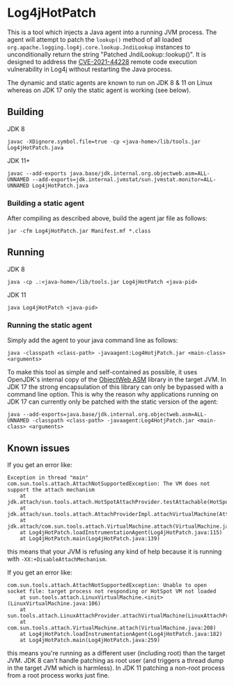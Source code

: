 # Log4jHotPatch

This is a tool which injects a Java agent into a running JVM process. The agent will attempt to patch the `lookup()` method of all loaded `org.apache.logging.log4j.core.lookup.JndiLookup` instances to unconditionally return the string "Patched JndiLookup::lookup()". It is designed to address the [CVE-2021-44228](https://www.randori.com/blog/cve-2021-44228/) remote code execution vulnerability in Log4j without restarting the Java process.

The dynamic and static agents are known to run on JDK 8 & 11 on Linux whereas on JDK 17 only the static agent is working (see below).

## Building

JDK 8
```
javac -XDignore.symbol.file=true -cp <java-home>/lib/tools.jar Log4jHotPatch.java
```

JDK 11+
```
javac --add-exports java.base/jdk.internal.org.objectweb.asm=ALL-UNNAMED --add-exports=jdk.internal.jvmstat/sun.jvmstat.monitor=ALL-UNNAMED Log4jHotPatch.java
```

### Building a static agent

After compiling as described above, build the agent jar file as follows:
```
jar -cfm Log4jHotPatch.jar Manifest.mf *.class
```

## Running

JDK 8
```
java -cp .:<java-home>/lib/tools.jar Log4jHotPatch <java-pid>
```

JDK 11
```
java Log4jHotPatch <java-pid>
```

### Running the static agent

Simply add the agent to your java command line as follows:
```
java -classpath <class-path> -javaagent:Log4HotjPatch.jar <main-class> <arguments>
```

To make this tool as simple and self-contained as possible, it uses OpenJDK's internal copy of the [ObjectWeb ASM](https://asm.ow2.io/) library in the target JVM. In JDK 17 the strong encapsulation of this library can only be bypassed with a command line option. This is why the reason why applications running on JDK 17 can currently only be patched with the static version of the agent:
```
java --add-exports=java.base/jdk.internal.org.objectweb.asm=ALL-UNNAMED -classpath <class-path> -javaagent:Log4HotjPatch.jar <main-class> <arguments>
```

## Known issues

If you get an error like:
```
Exception in thread "main" com.sun.tools.attach.AttachNotSupportedException: The VM does not support the attach mechanism
	at jdk.attach/sun.tools.attach.HotSpotAttachProvider.testAttachable(HotSpotAttachProvider.java:153)
	at jdk.attach/sun.tools.attach.AttachProviderImpl.attachVirtualMachine(AttachProviderImpl.java:56)
	at jdk.attach/com.sun.tools.attach.VirtualMachine.attach(VirtualMachine.java:207)
	at Log4jHotPatch.loadInstrumentationAgent(Log4jHotPatch.java:115)
	at Log4jHotPatch.main(Log4jHotPatch.java:139)
```
this means that your JVM is refusing any kind of help because it is running with `-XX:+DisableAttachMechanism`.

If you get an error like:
```
com.sun.tools.attach.AttachNotSupportedException: Unable to open socket file: target process not responding or HotSpot VM not loaded
	at sun.tools.attach.LinuxVirtualMachine.<init>(LinuxVirtualMachine.java:106)
	at sun.tools.attach.LinuxAttachProvider.attachVirtualMachine(LinuxAttachProvider.java:63)
	at com.sun.tools.attach.VirtualMachine.attach(VirtualMachine.java:208)
	at Log4jHotPatch.loadInstrumentationAgent(Log4jHotPatch.java:182)
	at Log4jHotPatch.main(Log4jHotPatch.java:259)
```
this means you're running as a different user (including root) than the target JVM. JDK 8 can't handle patching as root user (and triggers a thread dump in the target JVM which is harmless). In JDK 11 patching a non-root process from a root process works just fine.
